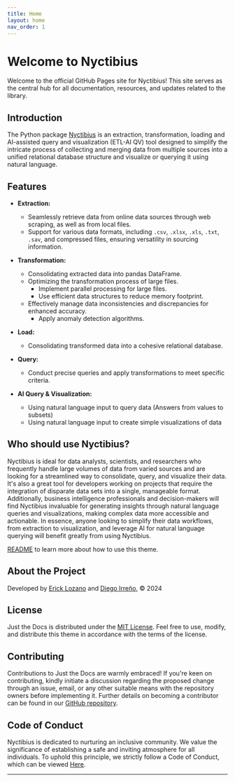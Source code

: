 ```yaml
---
title: Home
layout: home
nav_order: 1
---
```


# Welcome to Nyctibius

Welcome to the official GitHub Pages site for Nyctibius! This site serves as the central hub for all documentation, resources, and updates related to the library.

## Introduction

The Python package [Nyctibius]  is an extraction, transformation, loading and AI-assisted query and visualization (ETL-AI QV) tool designed to simplify the intricate process of collecting and merging data from multiple sources into a unified relational database structure and visualize or querying it using natural language.

## Features

- **Extraction:**
  - Seamlessly retrieve data from online data sources through web scraping, as well as from local files.
  - Support for various data formats, including `.csv`, `.xlsx`, `.xls`, `.txt`, `.sav`, and compressed files, ensuring versatility in sourcing information.

- **Transformation:**
  - Consolidating extracted data into pandas DataFrame.
  - Optimizing the transformation process of large files.
    - Implement parallel processing for large files.
    - Use efficient data structures to reduce memory footprint.
  - Effectively manage data inconsistencies and discrepancies for enhanced accuracy.
    - Apply anomaly detection algorithms.

- **Load:**
  - Consolidating transformed data into a cohesive relational database.

- **Query:**
  - Conduct precise queries and apply transformations to meet specific criteria.

- **AI Query & Visualization:**
  - Using natural language input to query data (Answers from values to subsets)
  - Using natural language input to create simple visualizations of data

  
## Who should use Nyctibius?

Nyctibius is ideal for data analysts, scientists, and researchers who frequently handle large volumes of data from varied sources and are looking for a streamlined way to consolidate, query, and visualize their data. It's also a great tool for developers working on projects that require the integration of disparate data sets into a single, manageable format. Additionally, business intelligence professionals and decision-makers will find Nyctibius invaluable for generating insights through natural language queries and visualizations, making complex data more accessible and actionable. In essence, anyone looking to simplify their data workflows, from extraction to visualization, and leverage AI for natural language querying will benefit greatly from using Nyctibius.

[README] to learn more about how to use this theme.

## About the Project

Developed by [Erick Lozano] and [Diego Irreño], © 2024

## License

Just the Docs is distributed under the [MIT License]. Feel free to use, modify, and distribute this theme in accordance with the terms of the license.

## Contributing


Contributions to Just the Docs are warmly embraced! If you're keen on contributing, kindly initiate a discussion regarding the proposed change through an issue, email, or any other suitable means with the repository owners before implementing it. Further details on becoming a contributor can be found in our [GitHub repository].
## Code of Conduct


Nyctibius is dedicated to nurturing an inclusive community. We value the significance of establishing a safe and inviting atmosphere for all individuals. To uphold this principle, we strictly follow a Code of Conduct, which can be viewed [Here].
 
----

[Erick Lozano]: https://github.com/Ersebreck
[Diego Irreño]: https://github.com/dirreno
[MIT License]: https://opensource.org/licenses/MIT
[Nyctibius]: https://github.com/Ersebreck/Nyctibius
[README]: https://github.com/just-the-docs/just-the-docs-template/blob/main/README.md
[GitHub repository]: https://github.com/Ersebreck/Nyctibius
[Here]: https://github.com/Ersebreck/Nyctibius/blob/main/CODE_OF_CONDUCT.md
